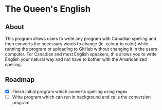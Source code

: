 # The Queen's English

## About
This program allows users to write any program with Canadian spelling and then converts the necessary words to change (ie. colour to color) while running the program or uploading to GitHub without changing it in the users computer. For Canadian and most English speakers, this allows you to write English your natural way and not have to bother with the Amaricanized spelling.

## Roadmap
- [x] Finish initial program which converts spelling using regex
- [ ] Write program which can run in background and calls the conversion program
